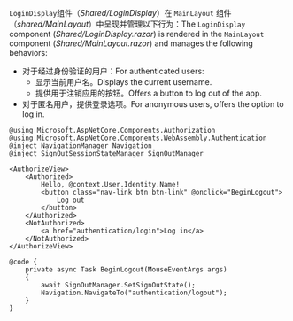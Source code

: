 <span data-ttu-id="fa9fc-101">`LoginDisplay`组件（*Shared/LoginDisplay*）在 `MainLayout` 组件（*shared/MainLayout*）中呈现并管理以下行为：</span><span class="sxs-lookup"><span data-stu-id="fa9fc-101">The `LoginDisplay` component (*Shared/LoginDisplay.razor*) is rendered in the `MainLayout` component (*Shared/MainLayout.razor*) and manages the following behaviors:</span></span>

* <span data-ttu-id="fa9fc-102">对于经过身份验证的用户：</span><span class="sxs-lookup"><span data-stu-id="fa9fc-102">For authenticated users:</span></span>
  * <span data-ttu-id="fa9fc-103">显示当前用户名。</span><span class="sxs-lookup"><span data-stu-id="fa9fc-103">Displays the current username.</span></span>
  * <span data-ttu-id="fa9fc-104">提供用于注销应用的按钮。</span><span class="sxs-lookup"><span data-stu-id="fa9fc-104">Offers a button to log out of the app.</span></span>
* <span data-ttu-id="fa9fc-105">对于匿名用户，提供登录选项。</span><span class="sxs-lookup"><span data-stu-id="fa9fc-105">For anonymous users, offers the option to log in.</span></span>

```razor
@using Microsoft.AspNetCore.Components.Authorization
@using Microsoft.AspNetCore.Components.WebAssembly.Authentication
@inject NavigationManager Navigation
@inject SignOutSessionStateManager SignOutManager

<AuthorizeView>
    <Authorized>
        Hello, @context.User.Identity.Name!
        <button class="nav-link btn btn-link" @onclick="BeginLogout">
            Log out
        </button>
    </Authorized>
    <NotAuthorized>
        <a href="authentication/login">Log in</a>
    </NotAuthorized>
</AuthorizeView>

@code {
    private async Task BeginLogout(MouseEventArgs args)
    {
        await SignOutManager.SetSignOutState();
        Navigation.NavigateTo("authentication/logout");
    }
}
```
